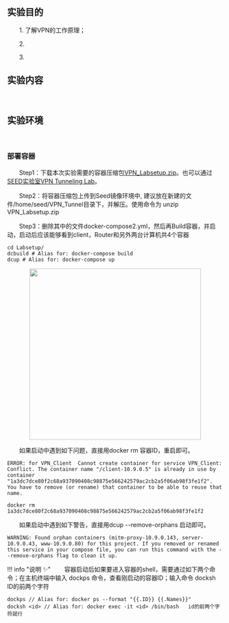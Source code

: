 ## 实验目的

&emsp;&emsp;1. 了解VPN的工作原理；

&emsp;&emsp;2. 

&emsp;&emsp;3. 


## 实验内容

&emsp;&emsp;


## 实验环境

&emsp;&emsp;

###  部署容器

&emsp;&emsp;Step1：下载本次实验需要的容器压缩包[VPN_Labsetup.zip](https://gitee.com/hitsz-cslab/net-work-security/tree/master/stupkt)。也可以通过[SEED实验室VPN Tunneling Lab](https://seedsecuritylabs.org/Labs_20.04/Networking/VPN_Tunnel/)。

&emsp;&emsp;Step2：将容器压缩包上传到Seed镜像环境中, 建议放在新建的文件/home/seed/VPN_Tunnel目录下，并解压。使用命令为 unzip VPN_Labsetup.zip

&emsp;&emsp;Step3：删除其中的文件docker-compose2.yml，然后再Build容器，并启动，启动后应该能够看到client，Router和另外两台计算机共4个容器
    
    cd Labsetup/
    dcbuild # Alias for: docker-compose build
    dcup # Alias for: docker-compose up
   <center><img src="../assets/1-1.png" width = 400></center>

&emsp;&emsp;如果启动中遇到如下问题，直接用docker rm 容器ID，重启即可。
    
    ERROR: for VPN_Client  Cannot create container for service VPN_Client: Conflict. The container name "/client-10.9.0.5" is already in use by container "1a3dc7dce80f2c68a937090408c98875e566242579ac2cb2a5f06ab98f3fe1f2". You have to remove (or rename) that container to be able to reuse that name.

    docker rm 1a3dc7dce80f2c68a937090408c98875e566242579ac2cb2a5f06ab98f3fe1f2

&emsp;&emsp;如果启动中遇到如下警告，直接用dcup --remove-orphans 启动即可。

    WARNING: Found orphan containers (mitm-proxy-10.9.0.143, server-10.9.0.43, www-10.9.0.80) for this project. If you removed or renamed this service in your compose file, you can run this command with the --remove-orphans flag to clean it up.


!!! info "说明 :sparkles:"
&emsp;&emsp;容器启动后如果要进入容器的shell，需要通过如下两个命令；在主机终端中输入 dockps 命令，查看刚启动的容器ID；输入命令 docksh ID的前两个字符
    
    dockps // Alias for: docker ps --format "{{.ID}} {{.Names}}"
    docksh <id> // Alias for: docker exec -it <id> /bin/bash   id的前两个字符就行

